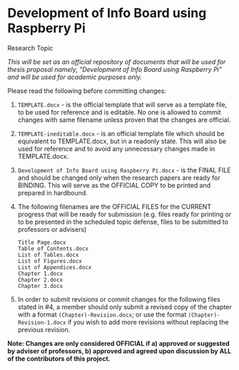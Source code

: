 # Development of Info Board using Raspberry Pi
Research Topic

_This will be set as an official repository of documents that will be used for thesis proposal namely, "Development of Info Board using Raspberry Pi" and will be used for academic purposes only._

Please read the following before committing changes:

1. `TEMPLATE.docx` - is the official template that will serve as a template file, to be used for reference and is editable. No one is allowed to commit changes with same filename unless proven that the changes are official.
2. `TEMPLATE-ineditable.docx` - is an official template file which should be equivalent to TEMPLATE.docx, but in a readonly state. This will also be used for reference and to avoid any unnecessary changes made in TEMPLATE.docx.
3. `Development of Info Board using Raspberry Pi.docx` -  is the FINAL FILE and should be changed only when the research papers are ready for BINDING. This will serve as the OFFICIAL COPY to be printed and prepared in hardbound.
4. The following filenames are the OFFICIAL FILES for the CURRENT progress that will be ready for submission (e.g. files ready for printing or to be presented in the scheduled topic defense, files to be submitted to professors or advisers)

	`Title Page.docx`<br>
	`Table of Contents.docx`<br>
	`List of Tables.docx`<br>
	`List of Figures.docx`<br>
	`List of Appendices.docx`<br>
	`Chapter 1.docx`<br>
	`Chapter 2.docx`<br>
	`Chapter 3.docx`<br>

5. In order to submit revisions or commit changes for the following files stated in #4, a member should only submit a revised copy of the chapter with a format `(Chapter)-Revision.docx`; or use the format `(Chapter)-Revision-1.docx` if you wish to add more revisions without replacing the previous revision.

**Note: Changes are only considered OFFICIAL if a) approved or suggested by adviser of professors, b) approved and agreed upon discussion by ALL of the contributors of this project.**
